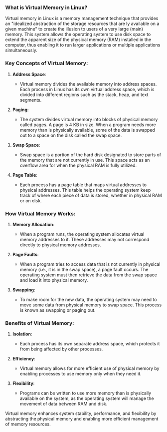 ### What is Virtual Memory in Linux?

Virtual memory in Linux is a memory management technique that provides an "idealized abstraction of the storage resources that are ly available on a given machine" to create the illusion to users of a very large (main) memory. This system allows the operating system to use disk space to extend the apparent size of the physical memory (RAM) installed in the computer, thus enabling it to run larger applications or multiple applications simultaneously.

### Key Concepts of Virtual Memory:

1. **Address Space**:
   - Virtual memory divides the available memory into address spaces. Each process in Linux has its own virtual address space, which is divided into different regions such as the stack, heap, and text segments.

2. **Paging**:
   - The system divides virtual memory into blocks of physical memory called pages. A page  is 4 KB in size. When a program needs more memory than is physically available, some of the data is swapped out to a space on the disk called the swap space.

3. **Swap Space**:
   - Swap space is a portion of the hard disk designated to store parts of the memory that are not currently in use. This space acts as an overflow area for when the physical RAM is fully utilized.

4. **Page Table**:
   - Each process has a page table that maps virtual addresses to physical addresses. This table helps the operating system keep track of where each piece of data is stored, whether in physical RAM or on disk.

### How Virtual Memory Works:

1. **Memory Allocation**:
   - When a program runs, the operating system allocates virtual memory addresses to it. These addresses may not correspond directly to physical memory addresses.

2. **Page Faults**:
   - When a program tries to access data that is not currently in physical memory (i.e., it is in the swap space), a page fault occurs. The operating system must then retrieve the data from the swap space and load it into physical memory.

3. **Swapping**:
   - To make room for the new data, the operating system may need to move some data from physical memory to swap space. This process is known as swapping or paging out.

### Benefits of Virtual Memory:

1. **Isolation**:
   - Each process has its own separate address space, which protects it from being affected by other processes.

2. **Efficiency**:
   - Virtual memory allows for more efficient use of physical memory by enabling processes to use memory only when they need it.

3. **Flexibility**:
   - Programs can be written to use more memory than is physically available on the system, as the operating system will manage the movement of data between RAM and disk.

Virtual memory enhances system stability, performance, and flexibility by abstracting the physical memory and enabling more efficient management of memory resources.
